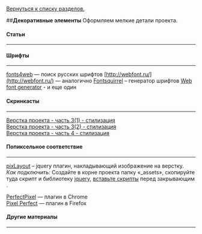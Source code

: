 [Вернуться к списку разделов.](../README.md)

##**Декоративные элементы**
Оформляем мелкие детали проекта.

#### Статьи
----------

#### Шрифты
----------
[fonts4web](http://fonts4web.ru/) — поиск русскиx шрифтов
[http://webfont.ru/](http://webfont.ru/) — аналогично
[Fontsquirrel](http://www.fontsquirrel.com/tools/webfont-generator) – генератор шрифтов
[Web font generator](https://www.web-font-generator.com/) - и еще один

#### Скринкасты
----------
[Верстка проекта - часть 3(1) - стилизация](https://www.youtube.com/watch?v=RqKF9azJMZA)<br>
[Верстка проекта - часть 3(2) - стилизация](https://www.youtube.com/watch?v=Towu-6QHc3g)<br>
[Верстка проекта - часть 4 - стилизация](https://www.youtube.com/watch?v=5kCTWhnU4nM)<br>

#### Попиксельное соответствие
----------
[pixLayout](http://pixlayout.polycreative.ru/) – jquery плагин, накладывающий изображение на верстку.<br>
*Как подключить:*  Создайте в корне проекта папку «_assets», скопируйте туда скрипт и библиотеку [jquery](http://jquery.com/download/), [вставьте скрипты](http://codepad.co/s/e0b78a) перед закрывающим </body>.
 
[PerfectPixel](https://chrome.google.com/webstore/detail/perfectpixel-by-welldonec/dkaagdgjmgdmbnecmcefdhjekcoceebi?hl=ru) — плагин в Chrome <br>
[Pixel Perfect](https://addons.mozilla.org/en-us/firefox/addon/pixel-perfect/) — плагин в Firefox


#### Другие материалы
----------
